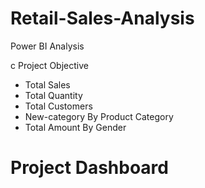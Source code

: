 # Retail-Sales-Analysis
Power BI Analysis

c Project Objective
- Total Sales
- Total Quantity
- Total Customers
- New-category By Product Category
- Total Amount By Gender

 # Project Dashboard 
![]()
